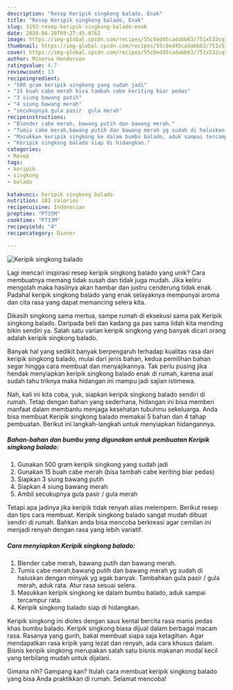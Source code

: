 ```yaml
---
description: "Resep Keripik singkong balado, Enak"
title: "Resep Keripik singkong balado, Enak"
slug: 3193-resep-keripik-singkong-balado-enak
date: 2020-06-28T09:27:45.076Z
image: https://img-global.cpcdn.com/recipes/55c8ed45cadabb63/751x532cq70/keripik-singkong-balado-foto-resep-utama.jpg
thumbnail: https://img-global.cpcdn.com/recipes/55c8ed45cadabb63/751x532cq70/keripik-singkong-balado-foto-resep-utama.jpg
cover: https://img-global.cpcdn.com/recipes/55c8ed45cadabb63/751x532cq70/keripik-singkong-balado-foto-resep-utama.jpg
author: Minerva Henderson
ratingvalue: 4.7
reviewcount: 13
recipeingredient:
- "500 gram keripik singkong yang sudah jadi"
- "15 buah cabe merah bisa tambah cabe keriting biar pedas"
- "3 siung bawang putih"
- "4 siung bawang merah"
- "secukupnya gula pasir  gula merah"
recipeinstructions:
- "Blender cabe merah, bawang putih dan bawang merah."
- "Tumis cabe merah,bawang putih dan bawang merah yg sudah di haluskan dengan minyak yg agak banyak. Tambahkan gula pasir / gula merah, aduk rata. Atur rasa sesuai selera."
- "Masukkan keripik singkong ke dalam bumbu balado, aduk sampai tercampur rata."
- "Keripik singkong balado siap di hidangkan."
categories:
- Resep
tags:
- keripik
- singkong
- balado

katakunci: keripik singkong balado 
nutrition: 183 calories
recipecuisine: Indonesian
preptime: "PT35M"
cooktime: "PT33M"
recipeyield: "4"
recipecategory: Dinner

---
```



![Keripik singkong balado](https://img-global.cpcdn.com/recipes/55c8ed45cadabb63/751x532cq70/keripik-singkong-balado-foto-resep-utama.jpg)

Lagi mencari inspirasi resep keripik singkong balado yang unik? Cara membuatnya memang tidak susah dan tidak juga mudah. Jika keliru mengolah maka hasilnya akan hambar dan justru cenderung tidak enak. Padahal keripik singkong balado yang enak selayaknya mempunyai aroma dan cita rasa yang dapat memancing selera kita.

Dikasih singkong sama mertua, sampe rumah di eksekusi sama pak Keripik singkong balado. Daripada beli dan kadang ga pas sama lidah kita mending bikin sendiri ya. Salah satu varian keripik singkong yang banyak dicari orang adalah keripik singkong balado.

Banyak hal yang sedikit banyak berpengaruh terhadap kualitas rasa dari keripik singkong balado, mulai dari jenis bahan, kedua pemilihan bahan segar hingga cara membuat dan menyajikannya. Tak perlu pusing jika hendak menyiapkan keripik singkong balado enak di rumah, karena asal sudah tahu triknya maka hidangan ini mampu jadi sajian istimewa.


Nah, kali ini kita coba, yuk, siapkan keripik singkong balado sendiri di rumah. Tetap dengan bahan yang sederhana, hidangan ini bisa memberi manfaat dalam membantu menjaga kesehatan tubuhmu sekeluarga. Anda bisa membuat Keripik singkong balado memakai 5 bahan dan 4 tahap pembuatan. Berikut ini langkah-langkah untuk menyiapkan hidangannya.

<!--inarticleads1-->

##### Bahan-bahan dan bumbu yang digunakan untuk pembuatan Keripik singkong balado:

1. Gunakan 500 gram keripik singkong yang sudah jadi
1. Gunakan 15 buah cabe merah (bisa tambah cabe keriting biar pedas)
1. Siapkan 3 siung bawang putih
1. Siapkan 4 siung bawang merah
1. Ambil secukupnya gula pasir / gula merah


Tetapi apa jadinya jika keripik tidak renyah alias melempem. Berikut resep dan tips cara membuat. Keripik singkong balado sangat mudah dibuat sendiri di rumah. Bahkan anda bisa mencoba berkreasi agar cemilan ini menjadi renyah dengan rasa yang lebih variatif. 

<!--inarticleads2-->

##### Cara menyiapkan Keripik singkong balado:

1. Blender cabe merah, bawang putih dan bawang merah.
1. Tumis cabe merah,bawang putih dan bawang merah yg sudah di haluskan dengan minyak yg agak banyak. Tambahkan gula pasir / gula merah, aduk rata. Atur rasa sesuai selera.
1. Masukkan keripik singkong ke dalam bumbu balado, aduk sampai tercampur rata.
1. Keripik singkong balado siap di hidangkan.


Keripik singkong ini dioles dengan saus kental bercita rasa manis pedas khas bumbu balado. Keripik singkong biasa dijual dalam berbagai macam rasa. Rasanya yang gurih, bakal membuat siapa saja ketagihan. Agar mendapatkan rasa kripik yang lezat dan renyah, ada cara khusus dalam. Bisnis keripik singkong merupakan salah satu bisnis makanan modal kecil yang terbilang mudah untuk dijalani. 

Gimana nih? Gampang kan? Itulah cara membuat keripik singkong balado yang bisa Anda praktikkan di rumah. Selamat mencoba!
